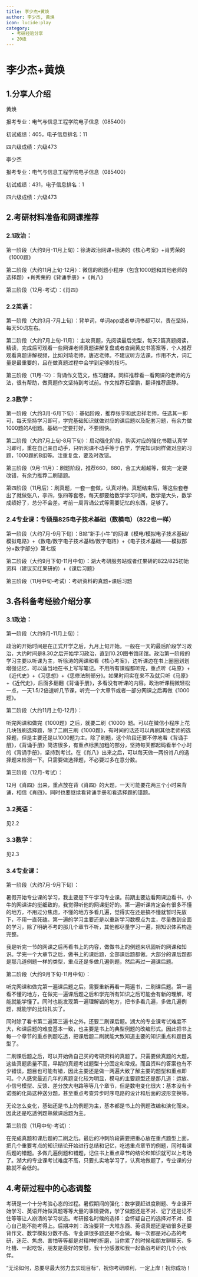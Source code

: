 ```yaml
---
title: 李少杰+黄焕
author: 李少杰, 黄焕
icon: lucide:play
category:
  - 考研经验分享
  - 20级
---
```


# 李少杰+黄焕

## 1.分享人介绍

黄焕

报考专业：电气与信息工程学院电子信息（085400）

初试成绩：405，电子信息排名：11

四六级成绩：六级473 

李少杰

报考专业：电气与信息工程学院电子信息（085400）

初试成绩：431，电子信息排名：1

四六级成绩：六级473 

 

## 2.考研材料准备和网课推荐

### 2.1政治：

第一阶段（大约9月-11月上旬）：徐涛政治网课+徐涛的《核心考案》+肖秀荣的《1000题》

第二阶段（大约11月上旬-12月）：微信的刷题小程序（包含1000题和其他老师的选择题）+肖秀荣的《背诵手册》+《肖八》

第三阶段（12月-考试）：《肖四》

### 2.2英语：

第一阶段（大约3月-7月上旬）：背单词，单词app或者单词书都可以，贵在坚持，每天50词左右。

第二阶段（大约7月上旬-11月）：主攻真题，先阅读最后完型，每天2篇真题阅读，精读，完成后可观看一些网课老师真题讲解复盘或者查阅黄皮书答案等，个人推荐观看真题讲解视频，比如刘琦老师，唐迟老师。不建议听方法课，作用不大，词汇量是最重要的，且在做真题过程中会学到足够的技巧。

第三阶段（11月-12）：背诵作文范文，练习翻译。同样推荐看一看网课的老师的方法，很有帮助，做真题作文坚持到考试前。作文推荐石雷鹏，翻译推荐唐静。

### 2.3数学：

第一阶段（大约3月-6月下旬）：基础阶段，推荐张宇和武忠祥老师，任选其一即可，每天坚持学习即可，学完基础知识就做对应的课后题以及配套习题，有余力做1000题的A组题。基础一定要打好，不要图快。

第二阶段（大约7月上旬-8月下旬）：启动强化阶段，购买对应的强化书籍认真学习即可，重在自己亲自动手，只听网课不动手等于白学，学完知识同样做对应的习题，1000题的B组等。注重复盘，要及时改错。

第三阶段（9月-11月）：刷题阶段，推荐660，880，合工大超越等，做完一定要改错，有余力推荐二刷错题。

第四阶段（11月后）：刷真题，一套一套做，认真对待。真题结束后，等这些套卷出了就做张八，李四，张四等套卷，每天都要给数学学习时间，数学是大头，数学成绩好了，总分不会差。考前一周背诵公式等需要记忆的东西，足够了。

### 2.4专业课：专硕是825电子技术基础（数模电）（822也一样）

第一阶段（大约7月-9月下旬）：B站“新手小牛”的网课《模电/模拟电子技术基础/模拟电路》+《数电/数字电子技术基础/数字电路》+《电子技术基础——模拟部分+数字部分》第七版

第二阶段（大约9月下旬-11月中旬）：湖大考研服务站或者红果研的822/825初始资料（建议买红果研的）+《课后习题》

第三阶段（11月中旬-考试）：考研资料的真题+课后习题

## 3.各科备考经验介绍分享

### 3.1政治：

第一阶段（大约9月-11月上旬）：

政治的开始时间是在正式开学之后，九月上旬开始。一般在一天的最后阶段学习政治，大约时间是8.30之后开始学习政治，直到10.20图书馆闭馆。政治第一阶段的学习主要以听课为主，听徐涛的网课和看《核心考案》，边听课边在书上圈圈划划增强记忆，可以适当地在书上写写笔记。不用所有课程都听完，重点听《马原》+《近代史》+《习思想》+《思修法制部分》。如果时间实在来不及就只听《马原》+《近代史》，后面多翻翻《背诵手册》，多看没有听课的内容。政治听课稍微轻松一点，一天1.5/2倍速听几节课，听完一个大章节或者一部分网课之后再做《1000题》。

第二阶段（大约11月上旬-12月）：

听完网课和做完《1000题》之后，就要二刷《1000》题。可以在微信小程序上花几块钱刷选择题，除了二刷三刷《1000题》，有时间的话还可以再刷其他老师的选择题，但是主要还是以1000题为主。除了刷题，这个阶段还要不停地看《背诵手册》，《背诵手册》简洁很多，有重点标黑加粗的部分，坚持每天都起码看半个小时的《背诵手册》，坚持到考试。在《肖八》出来之后，可以每天做一两份肖八的选择题来检测一下。只需要做选择题，不必要过多在意分数。

第三阶段（12月-考试）：

12月《肖四》出来，重点放在背《肖四》的大题，一天可能要花两三个小时来背诵，相信《肖四》。同时也要继续看背诵手册和看选择题的错题。

### 3.2英语：

见2.2

### 3.3数学：

见2.3

### 3.4专业课：

第一阶段（大约7月-9月下旬）：

暑假开始专业课的学习，我主要是下午学习专业课。前期主要边看网课边看书，小牛的网课讲的挺细致的，我觉得听他的网课挺好的。第一遍听课肯定会有很多不懂的地方，不用过分焦虑，不懂的地方多看几遍，觉得实在还是搞不懂就暂时先放下，不用一直死磕。第一遍的学习主要还是以重新学习数模点为主，尽量做到全面的学习，除了明确不考的那几个章节不听，其他都尽量学习一遍，把知识体系构造完整。

我是听完一节的网课之后再看书上的内容，做做书上的例题来巩固听的网课和知识。学完一个大章节之后，做书上的课后题，全部课后题都做。大部分的课后题都是那几道例题一样的类型，重点还是多做几遍例题，然后再过一遍课后题。

第二阶段（大约9月下旬-11月中旬）：

听完网课和做完第一遍课后题之后。需要重新再看一两遍书，二刷课后题。第一遍看不懂的地方，在做完一遍课后题之后和学完所有知识之后可能会有新的理解，可能就能学懂了。同时也能发现第一遍理解错的地方，把书多看几遍，多做几遍例题，就能学的比较扎实了。

同时除了看书第二遍第三遍书之外，还要二刷课后题。湖大的专业课考试难度不大，和课后题的难度基本一致，也主要是书上的典型例题的改编形式。因此把书上每一个章节的重点例题吃透，把课后题二刷就能大致知道主要的知识重点和题目类型了。

二刷课后题之后，可以开始做自己买的考研资料的真题了。只需要做真题的大题，这些真题质量不高，早期的真题考试题型十分固定和常规。而且资料的答案也有不少错误，题目也可能有错，因此主要还是做一两遍大致了解主要的题型和重点即可。个人感觉最近几年的真题变化较为明显，模电的主要题型还是那几道：运放、小信号模型、反馈、差分放大电路等等几个章节，但是数电变化很大：基本没有卡诺图的化简这种送分题，甚至重点考查异步时序电路的设计和后面的波形变换等。

无论怎么变化，基础还是书上的例题为主，基本都是书上的例题改编和演化而来。因此还是吃透例题熟做课后题为主。

第三阶段（11月中旬-考试）：

在完成真题和课后题的二刷之后。最后的冲刺阶段需要把重心放在重点题型上面，把几个重要考点的知识结论开始进行总结和记忆，吃透重点章节的例题，同时看课后题的错题。多做几遍例题和错题，记住书上重点章节的结论和知识就可以上考场了。湖大的专业课考试难度不高，只要扎实地学习了，认真地做题了，专业课的分数就不会低的。

## 4.考研过程中的心态调整

考研是一个十分考验心态的过程。暑假期间的强化：数学要赶进度刷题、专业课开始学习、英语开始做真题等等大量的事情要做，学了做题还是不对、记了还是记不住等等让人崩溃的学习状态。考研报名时候的选择：会怀疑自己的选择对不对、担心自己能不能考得上。后期冲刺：政治要背一大堆东西、英语真题还是错很多还要背作文、数学模拟分数不高、专业课很多题还是不会做。每一次都是对心态的考研，迷茫、焦虑、害怕等等都是对精神的折磨，当你累了的时候和朋友聊聊天、多吐槽、一起吃饭，朋友是最好的安慰，我十分感激和我一起备战考研的几个小伙伴。

“无论如何，总要尽最大努力去实现目标”，祝你考研顺利，一定上岸！祝你成功！

 

 
